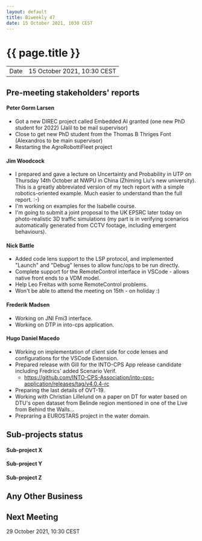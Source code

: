 ```yaml
---
layout: default
title: Biweekly 47
date: 15 October 2021, 1030 CEST
---
```


<script src="https://code.jquery.com/jquery-1.11.1.min.js">
</script>
<script src="/javascripts/edit.js"></script>
<script>setEditButonNm();</script>

# {{ page.title }}

|||
|---|---|
| Date | 15 October 2021, 10:30 CEST |


## Pre-meeting stakeholders' reports

<!-- Please keep in mind that the minutes are publicly available.-->

#### Peter Gorm Larsen
* Got a new DIREC project called Embedded AI granted (one new PhD student for 2022) (Jalil to be mail supervisor)
* Close to get new PhD student from the Thomas B Thriges Font (Alexandros to be main supervisor)
* Restarting the AgroRobottiFleet project

#### Jim Woodcock
* I prepared and gave a lecture on Uncertainty and Probability in UTP on Thursday 14th October at NWPU in China (Zhiming Liu's new university). This is a greatly abbreviated version of my tech report with a simple robotics-oriented example. Much easier to understand than the full report. :-)
* I'm working on examples for the Isabelle course.
* I'm going to submit a joint proposal to the UK EPSRC later today on photo-realistic 3D traffic simulations (my part is in verifying scenarios automatically generated from CCTV footage, including emergent behaviours). 

#### Nick Battle
* Added code lens support to the LSP protocol, and implemented "Launch" and "Debug" lenses to allow func/ops to be run directly.
* Complete support for the RemoteControl interface in VSCode - allows native front ends to a VDM model.
* Help Leo Freitas with some RemoteControl problems.
* Won't be able to attend the meeting on 15th - on holiday :)

#### Frederik Madsen
* Working on JNI Fmi3 interface.
* Working on DTP in into-cps application.

#### Hugo Daniel Macedo
* Working on implementation of client side for code lenses and configurations for the VSCode Extension.
* Prepared release with Gill for the INTO-CPS App release candidate including Fredrics' added Scenario Verif.
  * https://github.com/INTO-CPS-Association/into-cps-application/releases/tag/v4.0.4-rc
* Preparing the last details of OVT-19.
* Working with Christian Lillelund on a paper on DT for water based on DTU's open dataset from Belinde region mentioned in one of the Live from Behind the Walls...
* Prepraring a EUROSTARS project in the water domain.   

## Sub-projects status


#### Sub-project X

#### Sub-project Y

#### Sub-project Z

##  Any Other Business

Next Meeting
------------

29 October 2021, 10:30 CEST


<div id="edit_page_div"></div>
